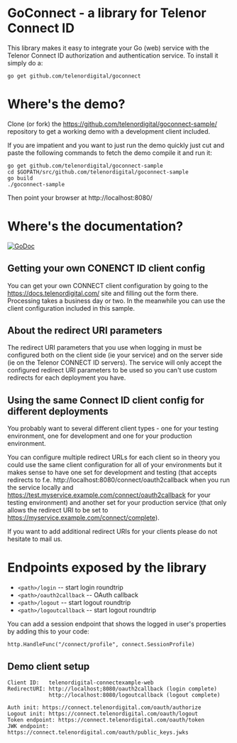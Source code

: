 # GoConnect - a library for Telenor Connect ID

This library makes it easy to integrate your Go (web) service with the Telenor 
Connect ID authorization and authentication service.  To install it
simply do a:

    go get github.com/telenordigital/goconnect

# Where's the demo?

Clone (or fork) the https://github.com/telenordigital/goconnect-sample/
repository to get a working demo with a development client included.

If you are impatient and you want to just run the demo quickly just
cut and paste the following commands to fetch the demo compile it and
run it:

    go get github.com/telenordigital/goconnect-sample
    cd $GOPATH/src/github.com/telenordigital/goconnect-sample
    go build
    ./goconnect-sample

Then point your browser at http://localhost:8080/

# Where's the documentation?

[![GoDoc](https://godoc.org/github.com/telenordigital/goconnect?status.svg)](https://godoc.org/github.com/telenordigital/goconnect)

## Getting your own CONENCT ID client config
You can get your own CONNECT client configuration by going to the 
https://docs.telenordigital.com/ site and filling out the form there. Processing
takes a business day or two. In the meanwhile you can use the client 
configuration included in this sample.

## About the redirect URI parameters
The redirect URI parameters that you use when logging in must be configured 
both on the client side (ie your service) and on the server side (ie on the
Telenor CONNECT ID servers). The service will only accept the configured 
redirect URI parameters to be used so you can't use custom redirects for 
each deployment you have.

## Using the same Connect ID client config for different deployments
You probably want to several different client types - one for your testing 
environment, one for development and one for your production environment. 

You can configure multiple redirect URLs for each client so in theory you could
use the same client configuration for all of your environments but it makes
sense to have one set for development and testing (that accepts redirects to
f.e. http://localhost:8080/connect/oauth2callback when you run the service locally and
https://test.myservice.example.com/connect/oauth2callback for your testing environment)
and another set for your production service (that only allows the redirect URI 
to be set to https://myservice.example.com/connect/complete). 

If you want to add additional redirect URIs for your clients please do not 
hesitate to mail us. 

# Endpoints exposed by the library

* `<path>/login` -- start login roundtrip
* `<path>/oauth2callback` -- OAuth callback
* `<path>/logout` -- start logout roundtrip 
* `<path>/logoutcallback` -- start logout roundtrip 

You can add a session endpoint that shows the logged in user's properties by
adding this to your code:

    http.HandleFunc("/connect/profile", connect.SessionProfile)

## Demo client setup
    Client ID:   telenordigital-connectexample-web
    RedirectURI: http://localhost;8080/oauth2callback (login complete)
                 http://localhost:8080/logoutcallback (logout complete)

    Auth init: https://connect.telenordigital.com/oauth/authorize
    Logout init: https://connect.telenordigital.com/oauth/logout
    Token endpoint: https://connect.telenordigital.com/oauth/token
    JWK endpoint: https://connect.telenordigital.com/oauth/public_keys.jwks
